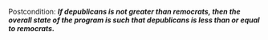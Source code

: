 Postcondition: ***If depublicans is not greater than remocrats, then the overall state of the program is such that depublicans is less than or equal to remocrats.***